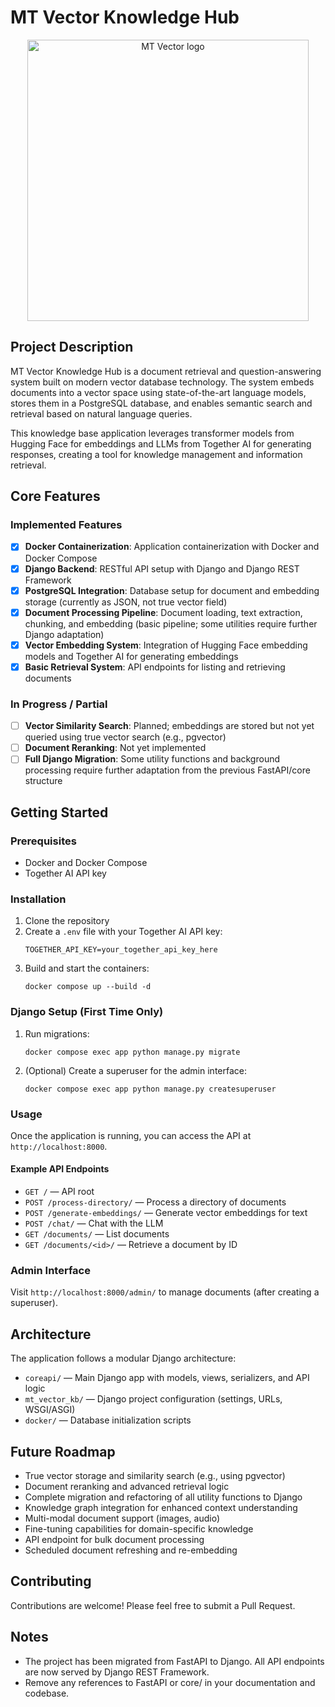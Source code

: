 # MT Vector Knowledge Hub
<p align="center">
<img src="https://github.com/user-attachments/assets/1d61a544-927b-4a7b-872c-36449bb2d3e3" alt="MT Vector logo" width="450"/>
</p>

## Project Description

MT Vector Knowledge Hub is a document retrieval and question-answering system built on modern vector database technology. The system embeds documents into a vector space using state-of-the-art language models, stores them in a PostgreSQL database, and enables semantic search and retrieval based on natural language queries.

This knowledge base application leverages transformer models from Hugging Face for embeddings and LLMs from Together AI for generating responses, creating a tool for knowledge management and information retrieval.

## Core Features

### Implemented Features

- [x] **Docker Containerization**: Application containerization with Docker and Docker Compose
- [x] **Django Backend**: RESTful API setup with Django and Django REST Framework
- [x] **PostgreSQL Integration**: Database setup for document and embedding storage (currently as JSON, not true vector field)
- [x] **Document Processing Pipeline**: Document loading, text extraction, chunking, and embedding (basic pipeline; some utilities require further Django adaptation)
- [x] **Vector Embedding System**: Integration of Hugging Face embedding models and Together AI for generating embeddings
- [x] **Basic Retrieval System**: API endpoints for listing and retrieving documents

### In Progress / Partial

- [ ] **Vector Similarity Search**: Planned; embeddings are stored but not yet queried using true vector search (e.g., pgvector)
- [ ] **Document Reranking**: Not yet implemented
- [ ] **Full Django Migration**: Some utility functions and background processing require further adaptation from the previous FastAPI/core structure

## Getting Started

### Prerequisites

- Docker and Docker Compose
- Together AI API key

### Installation

1. Clone the repository
2. Create a `.env` file with your Together AI API key:
   ```
   TOGETHER_API_KEY=your_together_api_key_here
   ```
3. Build and start the containers:
   ```
   docker compose up --build -d
   ```

### Django Setup (First Time Only)

1. Run migrations:
   ```
   docker compose exec app python manage.py migrate
   ```
2. (Optional) Create a superuser for the admin interface:
   ```
   docker compose exec app python manage.py createsuperuser
   ```

### Usage

Once the application is running, you can access the API at `http://localhost:8000`.

#### Example API Endpoints

- `GET /` — API root
- `POST /process-directory/` — Process a directory of documents
- `POST /generate-embeddings/` — Generate vector embeddings for text
- `POST /chat/` — Chat with the LLM
- `GET /documents/` — List documents
- `GET /documents/<id>/` — Retrieve a document by ID

### Admin Interface

Visit `http://localhost:8000/admin/` to manage documents (after creating a superuser).

## Architecture

The application follows a modular Django architecture:

- `coreapi/` — Main Django app with models, views, serializers, and API logic
- `mt_vector_kb/` — Django project configuration (settings, URLs, WSGI/ASGI)
- `docker/` — Database initialization scripts

## Future Roadmap

- True vector storage and similarity search (e.g., using pgvector)
- Document reranking and advanced retrieval logic
- Complete migration and refactoring of all utility functions to Django
- Knowledge graph integration for enhanced context understanding
- Multi-modal document support (images, audio)
- Fine-tuning capabilities for domain-specific knowledge
- API endpoint for bulk document processing
- Scheduled document refreshing and re-embedding

## Contributing

Contributions are welcome! Please feel free to submit a Pull Request.

## Notes

- The project has been migrated from FastAPI to Django. All API endpoints are now served by Django REST Framework.
- Remove any references to FastAPI or core/ in your documentation and codebase.
